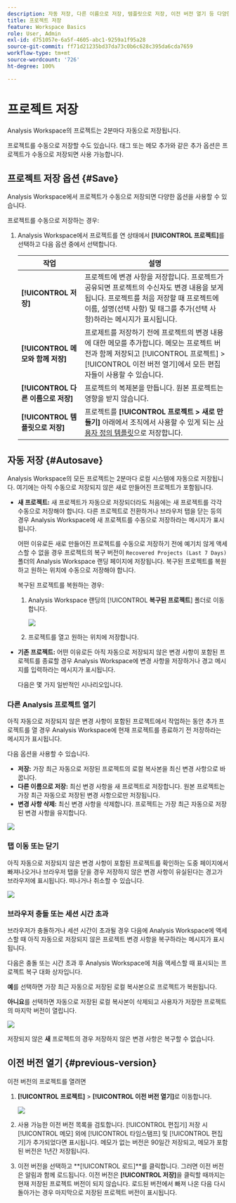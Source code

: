 ```yaml
---
description: 자동 저장, 다른 이름으로 저장, 템플릿으로 저장, 이전 버전 열기 등 다양한 저장 옵션에 대해 알아봅니다.
title: 프로젝트 저장
feature: Workspace Basics
role: User, Admin
exl-id: d751057e-6a5f-4605-abc1-9259a1f95a28
source-git-commit: ff71d21235bd37da73c0b6c628c395da6cda7659
workflow-type: tm+mt
source-wordcount: '726'
ht-degree: 100%

---
```


# 프로젝트 저장

Analysis Workspace의 프로젝트는 2분마다 자동으로 저장됩니다.

프로젝트를 수동으로 저장할 수도 있습니다. 태그 또는 메모 추가와 같은 추가 옵션은 프로젝트가 수동으로 저장되면 사용 가능합니다.

## 프로젝트 저장 옵션 {#Save}

Analysis Workspace에서 프로젝트가 수동으로 저장되면 다양한 옵션을 사용할 수 있습니다.

프로젝트를 수동으로 저장하는 경우:

1. Analysis Workspace에서 프로젝트를 연 상태에서 **[!UICONTROL 프로젝트]**&#x200B;를 선택하고 다음 옵션 중에서 선택합니다.

   | 작업 | 설명 |
   |---|---| 
   | **[!UICONTROL 저장]** | 프로젝트에 변경 사항을 저장합니다. 프로젝트가 공유되면 프로젝트의 수신자도 변경 내용을 보게 됩니다. 프로젝트를 처음 저장할 때 프로젝트에 이름, 설명(선택 사항) 및 태그를 추가(선택 사항)하라는 메시지가 표시됩니다. |
   | **[!UICONTROL 메모와 함께 저장]** | 프로제트를 저장하기 전에 프로젝트의 변경 내용에 대한 메모를 추가합니다. 메모는 프로젝트 버전과 함께 저장되고 [!UICONTROL 프로젝트] > [!UICONTROL 이전 버전 열기]에서 모든 편집자들이 사용할 수 있습니다. |
   | **[!UICONTROL 다른 이름으로 저장]** | 프로젝트의 복제본을 만듭니다. 원본 프로젝트는 영향을 받지 않습니다. |
   | **[!UICONTROL 템플릿으로 저장]** | 프로젝트를 **[!UICONTROL 프로젝트 > 새로 만들기]** 아래에서 조직에서 사용할 수 있게 되는 [사용자 정의 템플릿](https://experienceleague.adobe.com/docs/analytics/analyze/analysis-workspace/build-workspace-project/starter-projects.html?lang=ko-KR)으로 저장합니다. |

## 자동 저장 {#Autosave}

Analysis Workspace의 모든 프로젝트는 2분마다 로컬 시스템에 자동으로 저장됩니다. 여기에는 아직 수동으로 저장되지 않은 새로 만들어진 프로젝트가 포함됩니다.

* **새 프로젝트:** 새 프로젝트가 자동으로 저장되더라도 처음에는 새 프로젝트를 각각 수동으로 저장해야 합니다. 다른 프로젝트로 전환하거나 브라우저 탭을 닫는 등의 경우 Analysis Workspace에 새 프로젝트를 수동으로 저장하라는 메시지가 표시됩니다.

  어떤 이유로든 새로 만들어진 프로젝트를 수동으로 저장하기 전에 예기치 않게 액세스할 수 없을 경우 프로젝트의 복구 버전이 `Recovered Projects (Last 7 Days)` 폴더의 Analysis Workspace 랜딩 페이지에 저장됩니다. 복구된 프로젝트를 복원하고 원하는 위치에 수동으로 저장해야 합니다.

  복구된 프로젝트를 복원하는 경우:

   1. Analysis Workspace 랜딩의 [!UICONTROL **복구된 프로젝트**] 폴더로 이동합니다.

      ![](assets/recovered-folder.png)

   1. 프로젝트를 열고 원하는 위치에 저장합니다.


* **기존 프로젝트:** 어떤 이유로든 아직 자동으로 저장되지 않은 변경 사항이 포함된 프로젝트를 종료할 경우 Analysis Workspace에 변경 사항을 저장하거나 경고 메시지를 입력하라는 메시지가 표시됩니다.

  다음은 몇 가지 일반적인 시나리오입니다.

### 다른 Analysis 프로젝트 열기

아직 자동으로 저장되지 않은 변경 사항이 포함된 프로젝트에서 작업하는 동안 추가 프로젝트를 열 경우 Analysis Workspace에 현재 프로젝트를 종료하기 전 저장하라는 메시지가 표시됩니다.

다음 옵션을 사용할 수 있습니다.

* **저장:** 가장 최근 자동으로 저장된 프로젝트의 로컬 복사본을 최신 변경 사항으로 바꿉니다.
* **다른 이름으로 저장:** 최신 변경 사항을 새 프로젝트로 저장합니다. 원본 프로젝트는 가장 최근 자동으로 저장된 변경 사항으로만 저장됩니다.
* **변경 사항 삭제:** 최신 변경 사항을 삭제합니다. 프로젝트는 가장 최근 자동으로 저장된 변경 사항을 유지합니다.

![](assets/existing-save.png)

### 탭 이동 또는 닫기

아직 자동으로 저장되지 않은 변경 사항이 포함된 프로젝트를 확인하는 도중 페이지에서 빠져나오거나 브라우저 탭을 닫을 경우 저장하지 않은 변경 사항이 유실된다는 경고가 브라우저에 표시됩니다. 떠나거나 취소할 수 있습니다.

![](assets/browser-image.png)

### 브라우저 충돌 또는 세션 시간 초과

브라우저가 충돌하거나 세션 시간이 초과될 경우 다음에 Analysis Workspace에 액세스할 때 아직 자동으로 저장되지 않은 프로젝트 변경 사항을 복구하라는 메시지가 표시됩니다.

다음은 충돌 또는 시간 초과 후 Analysis Workspace에 처음 액세스할 때 표시되는 프로젝트 복구 대화 상자입니다.

**예**&#x200B;를 선택하면 가장 최근 자동으로 저장된 로컬 복사본으로 프로젝트가 복원됩니다.

**아니요**&#x200B;를 선택하면 자동으로 저장된 로컬 복사본이 삭제되고 사용자가 저장한 프로젝트의 마지막 버전이 열립니다.

![](assets/project-recovery.png)

저장되지 않은 **새** 프로젝트의 경우 저장하지 않은 변경 사항은 복구할 수 없습니다.

## 이전 버전 열기 {#previous-version}

이전 버전의 프로젝트를 열려면

1. **[!UICONTROL 프로젝트]** > **[!UICONTROL 이전 버전 열기]**&#x200B;로 이동합니다.

   ![](assets/previous-versions.png)

1. 사용 가능한 이전 버전 목록을 검토합니다.
   [!UICONTROL 편집기] 저장 시 [!UICONTROL 메모] 외에 [!UICONTROL 타임스탬프] 및 [!UICONTROL 편집기]가 추가되었다면 표시됩니다. 메모가 없는 버전은 90일간 저장되고, 메모가 포함된 버전은 1년간 저장됩니다.
1. 이전 버전을 선택하고 **[!UICONTROL 로드]**를 클릭합니다.
그러면 이전 버전은 알림과 함께 로드됩니다. 이전 버전은 **[!UICONTROL 저장]**&#x200B;을 클릭할 때까지는 현재 저장된 프로젝트 버전이 되지 않습니다. 로드된 버전에서 빠져 나온 다음 다시 돌아가는 경우 마지막으로 저장된 프로젝트 버전이 표시됩니다.
